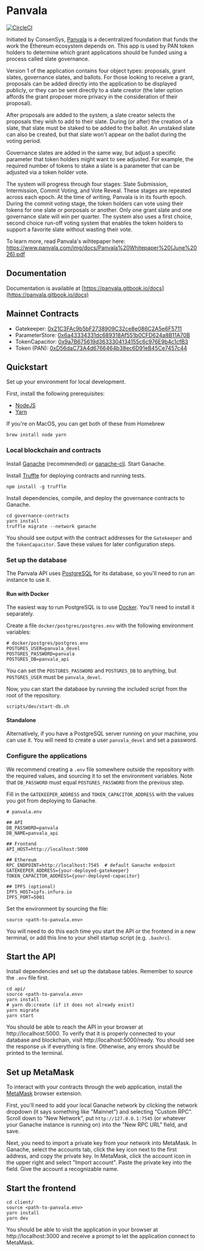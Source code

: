 # Panvala

[![CircleCI](https://circleci.com/gh/ConsenSys/panvala/tree/develop.svg?style=shield)](https://circleci.com/gh/ConsenSys/panvala/tree/develop)

Initiated by ConsenSys, [Panvala](https://panvala.com) is a decentralized foundation that funds the work the Ethereum ecosystem depends on. This app is used by PAN token holders to determine which grant applications should be funded using a process called slate governance.

Version 1 of the application contains four object types: proposals, grant slates, governance slates, and ballots. For those looking to receive a grant, proposals can be added directly into the application to be displayed publicly, or they can be sent directly to a slate creator (the later option affords the grant proposer more privacy in the consideration of their proposal). 

After proposals are added to the system, a slate creator selects the proposals they wish to add to their slate. During (or after) the creation of a slate, that slate must be staked to be added to the ballot. An unstaked slate can also be created, but that slate won't appear on the ballot during the voting period.

Governance slates are added in the same way, but adjust a specific parameter that token holders might want to see adjusted. For example, the required number of tokens to stake a slate is a parameter that can be adjusted via a token holder vote.

The system will progress through four stages: Slate Submission, Intermission, Commit Voting, and Vote Reveal. These stages are repeated across each epoch. At the time of writing, Panvala is in its fourth epoch. During the commit voting stage, the token holders can vote using their tokens for one slate or porposals or another. Only one grant slate and one governance slate will win per quarter. The system also uses a first choice, second choice run-off voting system that enables the token holders to support a favorite slate without wasting their vote.

To learn more, read Panvala's wihtepaper here: https://www.panvala.com/img/docs/Panvala%20Whitepaper%20(June%2026).pdf

## Documentation
Documentation is available at [https://panvala.gitbook.io/docs](https://panvala.gitbook.io/docs)

## Mainnet Contracts
- Gatekeeper: [0x21C3FAc9b5bF2738909C32ce8e086C2A5e6F5711](https://etherscan.io/address/0x21C3FAc9b5bF2738909C32ce8e086C2A5e6F5711)
- ParameterStore: [0x6a43334331dc689318Af551b0CFD624a8B11A70B](https://etherscan.io/address/0x6a43334331dc689318Af551b0CFD624a8B11A70B)
- TokenCapacitor: [0x9a7B675619d3633304134155c6c976E9b4c1cfB3](https://etherscan.io/address/0x9a7B675619d3633304134155c6c976E9b4c1cfB3)
- Token (PAN): [0xD56daC73A4d6766464b38ec6D91eB45Ce7457c44](https://etherscan.io/address/0xD56daC73A4d6766464b38ec6D91eB45Ce7457c44)


## Quickstart
Set up your environment for local development.

First, install the following prerequisites:
- [NodeJS](https://nodejs.org/)
- [Yarn](https://yarnpkg.com/)

If you're on MacOS, you can get both of these from Homebrew
```shell
brew install node yarn
```

### Local blockchain and contracts
Install [Ganache](https://truffleframework.com/ganache) (recommended) or [ganache-cli](https://github.com/trufflesuite/ganache-cli). Start Ganache.

Install [Truffle](https://github.com/trufflesuite/truffle) for deploying contracts and running tests.

```shell
npm install -g truffle
```

Install dependencies, compile, and deploy the governance contracts to Ganache.
```shell
cd governance-contracts
yarn install
truffle migrate --network ganache
```
You should see output with the contract addresses for the `Gatekeeper` and the `TokenCapacitor`. Save these values for later configuration steps.

### Set up the database
The Panvala API uses [PostgreSQL](https://www.postgresql.org/) for its database, so you'll need to run an instance to use it.

#### Run with Docker
The easiest way to run PostgreSQL is to use [Docker](https://www.docker.com/products/docker-desktop). You'll need to install it separately. 

Create a file `docker/postgres/postgres.env` with the following environment variables:

```
# docker/postgres/postgres.env
POSTGRES_USER=panvala_devel
POSTGRES_PASSWORD=panvala
POSTGRES_DB=panvala_api
```
You can set the `POSTGRES_PASSWORD` and `POSTGRES_DB` to anything, but `POSTGRES_USER` must be `panvala_devel`.

Now, you can start the database by running the included script from the root of the repository.

```shell
scripts/dev/start-db.sh
```

#### Standalone
Alternatively, if you have a PostgreSQL server running on your machine, you can use it. You will need to create a user `panvala_devel` and set a password.

### Configure the applications
We recommend creating a `.env` file somewhere outside the repository with the required values, and sourcing it to set the environment variables. Note that `DB_PASSWORD` must equal `POSTGRES_PASSWORD` from the previous step.

Fill in the `GATEKEEPER_ADDRESS` and `TOKEN_CAPACITOR_ADDRESS` with the values you got from deploying to Ganache.

```shell
# panvala.env

## API
DB_PASSWORD=panvala
DB_NAME=panvala_api

## Frontend
API_HOST=http://localhost:5000

## Ethereum
RPC_ENDPOINT=http://localhost:7545  # default Ganache endpoint
GATEKEEPER_ADDRESS={your-deployed-gatekeeper}
TOKEN_CAPACITOR_ADDRESS={your-deployed-capacitor}

## IPFS (optional)
IPFS_HOST=ipfs.infura.io
IPFS_PORT=5001
```

Set the environment by sourcing the file:
```shell
source <path-to-panvala.env>
```
You will need to do this each time you start the API or the frontend in a new terminal, or add this line to your shell startup script (e.g. `.bashrc`).

## Start the API
Install dependencies and set up the database tables. Remember to source the `.env` file first.

```shell
cd api/
source <path-to-panvala.env>
yarn install
# yarn db:create (if it does not already exist)
yarn migrate
yarn start
```

You should be able to reach the API in your browser at http://localhost:5000. To verify that it is properly connected to your database and blockchain, visit http://localhost:5000/ready. You should see the response `ok` if everything is fine. Otherwise, any errors should be printed to the terminal.


## Set up MetaMask
To interact with your contracts through the web application, install the [MetaMask](https://metamask.io/) browser extension.

First, you'll need to add your local Ganache network by clicking the network dropdown (it says something like "Mainnet") and selecting "Custom RPC". Scroll down to "New Network", put `http://127.0.0.1:7545` (or whatever your Ganache instance is running on) into the "New RPC URL" field, and save.

Next, you need to import a private key from your network into MetaMask. In Ganache, select the accounts tab, click the key icon next to the first address, and copy the private key. In MetaMask, click the account icon in the upper right and select "Import account". Paste the private key into the field. Give the account a recognizable name.


## Start the frontend
```shell
cd client/
source <path-to-panvala.env>
yarn install
yarn dev
```

You should be able to visit the application in your browser at http://localhost:3000 and receive a prompt to let the application connect to MetaMask.
